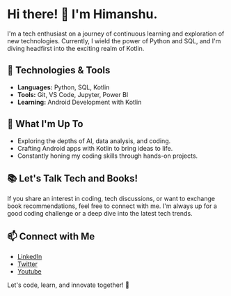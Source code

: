 # Hi there! 👋 I'm Himanshu.

I'm a tech enthusiast on a journey of continuous learning and exploration of new technologies. Currently, I wield the power of Python and SQL, and I'm diving headfirst into the exciting realm of Kotlin.

## 🔧 Technologies & Tools

- **Languages:** Python, SQL, Kotlin
- **Tools:** Git, VS Code, Jupyter, Power BI
- **Learning:** Android Development with Kotlin

## 🚀 What I'm Up To

- Exploring the depths of AI, data analysis, and coding.
- Crafting Android apps with Kotlin to bring ideas to life.
- Constantly honing my coding skills through hands-on projects.

## 📚 Let's Talk Tech and Books!

If you share an interest in coding, tech discussions, or want to exchange book recommendations, feel free to connect with me. I'm always up for a good coding challenge or a deep dive into the latest tech trends.

## 📫 Connect with Me

- [LinkedIn](https://www.linkedin.com/in/himanshu-rawat-184791220)
- [Twitter](@Himanshurv3301)
- [Youtube](https://www.youtube.com/channel/UCa654igwetUTboPq1bXiQEQ)

Let's code, learn, and innovate together! 🚀
